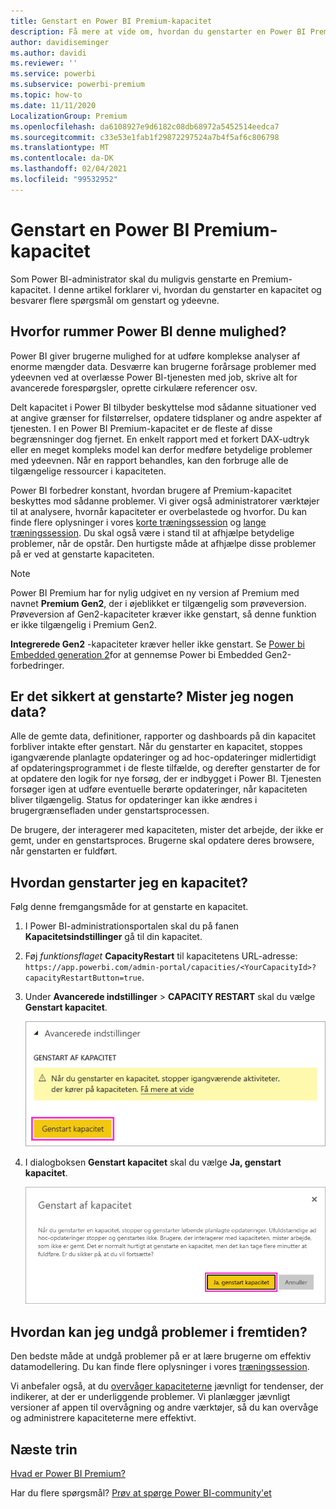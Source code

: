 ```yaml
---
title: Genstart en Power BI Premium-kapacitet
description: Få mere at vide om, hvordan du genstarter en Power BI Premium-kapacitet for at løse problemer med ydeevnen.
author: davidiseminger
ms.author: davidi
ms.reviewer: ''
ms.service: powerbi
ms.subservice: powerbi-premium
ms.topic: how-to
ms.date: 11/11/2020
LocalizationGroup: Premium
ms.openlocfilehash: da6108927e9d6182c08db68972a5452514eedca7
ms.sourcegitcommit: c33e53e1fab1f29872297524a7b4f5af6c806798
ms.translationtype: MT
ms.contentlocale: da-DK
ms.lasthandoff: 02/04/2021
ms.locfileid: "99532952"
---
```

# <a name="restart-a-power-bi-premium-capacity"></a>Genstart en Power BI Premium-kapacitet

Som Power BI-administrator skal du muligvis genstarte en Premium-kapacitet. I denne artikel forklarer vi, hvordan du genstarter en kapacitet og besvarer flere spørgsmål om genstart og ydeevne.

## <a name="why-does-power-bi-provide-this-option"></a>Hvorfor rummer Power BI denne mulighed?

Power BI giver brugerne mulighed for at udføre komplekse analyser af enorme mængder data. Desværre kan brugerne forårsage problemer med ydeevnen ved at overlæsse Power BI-tjenesten med job, skrive alt for avancerede forespørgsler, oprette cirkulære referencer osv.

Delt kapacitet i Power BI tilbyder beskyttelse mod sådanne situationer ved at angive grænser for filstørrelser, opdatere tidsplaner og andre aspekter af tjenesten. I en Power BI Premium-kapacitet er de fleste af disse begrænsninger dog fjernet. En enkelt rapport med et forkert DAX-udtryk eller en meget kompleks model kan derfor medføre betydelige problemer med ydeevnen. Når en rapport behandles, kan den forbruge alle de tilgængelige ressourcer i kapaciteten. 

Power BI forbedrer konstant, hvordan brugere af Premium-kapacitet beskyttes mod sådanne problemer. Vi giver også administratorer værktøjer til at analysere, hvornår kapaciteter er overbelastede og hvorfor. Du kan finde flere oplysninger i vores [korte træningssession](https://www.youtube.com/watch?v=UgsjMbhi_Bk&feature=youtu.be) og [lange træningssession](https://powerbi.tips/2018/07/). Du skal også være i stand til at afhjælpe betydelige problemer, når de opstår. Den hurtigste måde at afhjælpe disse problemer på er ved at genstarte kapaciteten.

> [!NOTE]
> Power BI Premium har for nylig udgivet en ny version af Premium med navnet **Premium Gen2**, der i øjeblikket er tilgængelig som prøveversion. Prøveversion af Gen2-kapaciteter kræver ikke genstart, så denne funktion er ikke tilgængelig i Premium Gen2.
>
> **Integrerede Gen2** -kapaciteter kræver heller ikke genstart. Se [Power bi Embedded generation 2](../developer/embedded/power-bi-embedded-generation-2.md)for at gennemse Power bi Embedded Gen2-forbedringer.

## <a name="is-the-restart-process-safe-will-i-lose-any-data"></a>Er det sikkert at genstarte? Mister jeg nogen data?

Alle de gemte data, definitioner, rapporter og dashboards på din kapacitet forbliver intakte efter genstart. Når du genstarter en kapacitet, stoppes igangværende planlagte opdateringer og ad hoc-opdateringer midlertidigt af opdateringsprogrammet i de fleste tilfælde, og derefter genstarter de for at opdatere den logik for nye forsøg, der er indbygget i Power BI. Tjenesten forsøger igen at udføre eventuelle berørte opdateringer, når kapaciteten bliver tilgængelig. Status for opdateringer kan ikke ændres i brugergrænsefladen under genstartsprocessen. 

De brugere, der interagerer med kapaciteten, mister det arbejde, der ikke er gemt, under en genstartsproces. Brugerne skal opdatere deres browsere, når genstarten er fuldført.

## <a name="how-do-i-restart-a-capacity"></a>Hvordan genstarter jeg en kapacitet?

Følg denne fremgangsmåde for at genstarte en kapacitet.

1. I Power BI-administrationsportalen skal du på fanen **Kapacitetsindstillinger** gå til din kapacitet. 

1. Føj *funktionsflaget* **CapacityRestart** til kapacitetens URL-adresse: `https://app.powerbi.com/admin-portal/capacities/<YourCapacityId>?capacityRestartButton=true`.

1. Under **Avancerede indstillinger** > **CAPACITY RESTART** skal du vælge **Genstart kapacitet**.

    ![Genstart kapacitet](media/service-admin-premium-restart/restart-capacity.png)

1. I dialogboksen **Genstart kapacitet** skal du vælge **Ja, genstart kapacitet**.

    ![Bekræft genstart](media/service-admin-premium-restart/confirm-restart.png)

## <a name="how-can-i-prevent-issues-from-happening-in-the-future"></a>Hvordan kan jeg undgå problemer i fremtiden?

Den bedste måde at undgå problemer på er at lære brugerne om effektiv datamodellering. Du kan finde flere oplysninger i vores [træningssession](https://powerbi.tips/2018/07/).

Vi anbefaler også, at du [overvåger kapaciteterne](service-admin-premium-monitor-capacity.md) jævnligt for tendenser, der indikerer, at der er underliggende problemer. Vi planlægger jævnligt versioner af appen til overvågning og andre værktøjer, så du kan overvåge og administrere kapaciteterne mere effektivt.

## <a name="next-steps"></a>Næste trin

[Hvad er Power BI Premium?](service-premium-what-is.md)

Har du flere spørgsmål? [Prøv at spørge Power BI-community'et](https://community.powerbi.com/)
